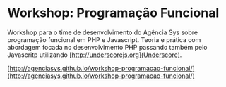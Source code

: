 # Workshop: Programação Funcional
Workshop para o time de desenvolvimento do Agência Sys sobre programação funcional em PHP e Javascript.
Teoria e prática com abordagem focada no desenvolvimento PHP passando também pelo Javascritp utilizando [http://underscorejs.org](Underscore).

[http://agenciasys.github.io/workshop-programacao-funcional/](http://agenciasys.github.io/workshop-programacao-funcional/)
